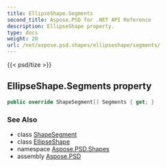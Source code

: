```yaml
---
title: EllipseShape.Segments
second_title: Aspose.PSD for .NET API Reference
description: EllipseShape property. 
type: docs
weight: 20
url: /net/aspose.psd.shapes/ellipseshape/segments/
---
```

{{< psd/tize >}}
## EllipseShape.Segments property

```csharp
public override ShapeSegment[] Segments { get; }
```

### See Also

* class [ShapeSegment](../../../aspose.psd/shapesegment/)
* class [EllipseShape](../)
* namespace [Aspose.PSD.Shapes](../../ellipseshape/)
* assembly [Aspose.PSD](../../../)


